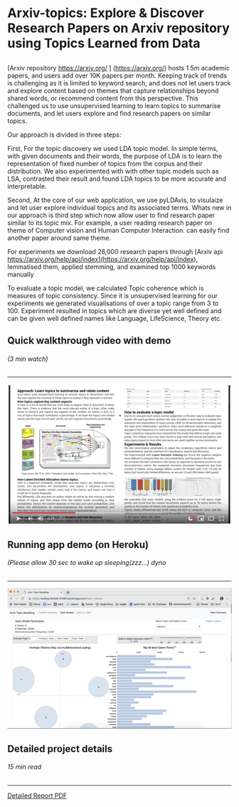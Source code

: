 # Arxiv-topics: Explore & Discover Research Papers on Arxiv repository using Topics Learned from Data
##


[Arxiv repository https://arxiv.org/ ] (https://arxiv.org/) hosts 1.5m academic papers, and users add over 10K papers per month. Keeping track of trends is challenging as it is limited to keyword search, and does not let users track and explore content based on themes that capture relationships beyond shared words, or recommend content from this perspective. This challenged us to use unsupervised learning to learn topics to summarise documents, and let users explore and find research papers on similar topics.

Our approach is divided in three steps:

First, For the topic discovery we used LDA topic model. In simple terms, with given documents and their words, the purpose of LDA is to learn the representation of fixed number of topics from the corpus and their distribution. We also experimented with  with other topic models such as LSA, contrasted their result and found LDA topics to be more accurate and interpretable.

Second, At the core of our web application, we use pyLDAvis, to visulaize and let user explore individual topics and its associated terms.
Whats new in our approach is third step which now allow user to find research paper similar to its topic mix. For example, a user reading research paper on theme of Computer vision and Human Computer Interaction. can easily find another paper around same theme.

For experiments we  download 26,000 research papers through [Arxiv api https://arxiv.org/help/api/index](https://arxiv.org/help/api/index), lemmatised them, applied stemming, and examined top 1000 keywords manually

To evaluate a topic model, we calculated Topic coherence which is measures of topic consistency. Since it is unsupervised learning for our experiments we generated visualisations of over a topic range from 3 to 100. Experiment resulted in topics which are diverse yet well defined and can be given well defined names like Language, LifeScience, Theory etc.

## Quick walkthrough video with demo
###### (3 min watch)
-----
[![You tube screenshot](https://raw.githubusercontent.com/anmolkapoor/explore-arxiv-using-lda-gensim-topic-modelling/master/documents/youtube-video-screenshot.png)](https://www.youtube.com/watch?v=grQj8xCZtdo "Quick walkthrough video with demo  - Click to Watch!")

## Running app demo (on Heroku)
###### (Please allow 30 sec to wake up sleeping(zzz...) dyno
-----
[![Demo screenshot](https://raw.githubusercontent.com/anmolkapoor/explore-arxiv-using-lda-gensim-topic-modelling/master/documents/demo-screenshot.png)](https://boiling-thicket-31500.herokuapp.com/ "Demo on Heroku  - Click to view!")

## Detailed project details
###### 15 min read
-----
[Detailed  Report PDF ](https://github.com/anmolkapoor/explore-arxiv-using-lda-gensim-topic-modelling/blob/master/documents/report.pdf)



